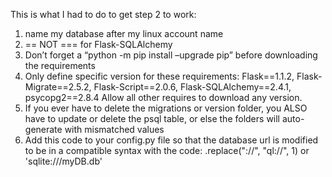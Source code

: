 This is what I had to do to get step 2 to work:
1. name my database after my linux account name
2. == NOT === for Flask-SQLAlchemy
3. Don’t forget a “python -m pip install –upgrade pip” before downloading the requirements
4. Only define specific version for these requirements: Flask==1.1.2, Flask-Migrate==2.5.2, Flask-Script==2.0.6, Flask-SQLAlchemy==2.4.1, psycopg2==2.8.4 Allow all other requires to download any version.
5. If you ever have to delete the migrations or version folder, you ALSO have to update or delete the psql table, or else the folders will auto-generate with mismatched values
6. Add this code to your config.py file so that the database url is modified to be in a compatible syntax with the code: .replace("://", "ql://", 1) or 'sqlite:///myDB.db'
